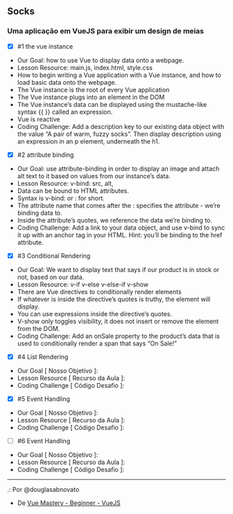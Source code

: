 ## Socks
### Uma aplicação em VueJS para exibir um design de meias

- [x] #1 the vue instance
- Our Goal: how to use Vue to display data onto a webpage.
- Lesson Resource: main.js, index.html, style.css
- How to begin writing a Vue application with a Vue instance, and how to load basic data onto the webpage.
- The Vue instance is the root of every Vue application
- The Vue instance plugs into an element in the DOM
- The Vue instance’s data can be displayed using the mustache-like syntax {{ }} called an expression.
- Vue is reactive
- Coding Challenge: Add a description key to our existing data object with the value “A pair of warm, fuzzy socks”. Then display description using an expression in an p element, underneath the h1.

- [x] #2 attribute binding 
- Our Goal: use attribute-binding in order to display an image and attach alt text to it based on values from our instance’s data.
- Lesson Resource: v-bind: src, alt, 
- Data can be bound to HTML attributes.
- Syntax is v-bind: or : for short.
- The attribute name that comes after the : specifies the attribute - we’re binding data to.
- Inside the attribute’s quotes, we reference the data we’re binding to.
- Coding Challenge: Add a link to your data object, and use v-bind to sync it up with an anchor tag in your HTML. Hint: you’ll be binding to the href attribute.

- [x] #3 Conditional Rendering 
- Our Goal: We want to display text that says if our product is in stock or not, based on our data.
- Lesson Resource: v-if v-else v-else-if v-show
- There are Vue directives to conditionally render elements
- If whatever is inside the directive’s quotes is truthy, the element will display.
- You can use expressions inside the directive’s quotes.
- V-show only toggles visibility, it does not insert or remove the element from the DOM.
- Coding Challenge: Add an onSale property to the product’s data that is used to conditionally render a span that says “On Sale!”

- [x] #4 List Rendering 
- Our Goal [ Nosso Objetivo ]:
- Lesson Resource [ Recurso da Aula ]:
- Coding Challenge [ Código Desafio ]: 

- [x] #5 Event Handling
- Our Goal [ Nosso Objetivo ]:
- Lesson Resource [ Recurso da Aula ]:
- Coding Challenge [ Código Desafio ]: 

- [ ] #6 Event Handling
- Our Goal [ Nosso Objetivo ]:
- Lesson Resource [ Recurso da Aula ]:
- Coding Challenge [ Código Desafio ]: 
---

.: Por @douglasabnovato
- De [Vue Mastery - Beginner - VueJS](https://www.vuemastery.com/courses-path/beginner)